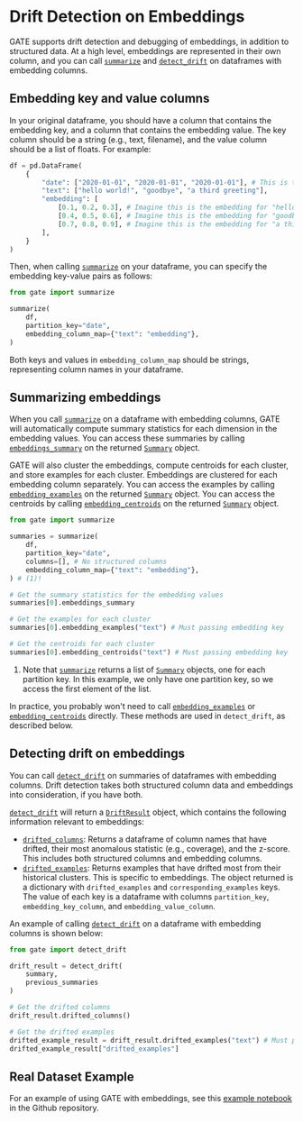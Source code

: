 # Drift Detection on Embeddings

GATE supports drift detection and debugging of embeddings, in addition to structured data. At a high level, embeddings are represented in their own column, and you can call [`summarize`](/gate/api/#gate.summarize.summarize) and [`detect_drift`](/gate/api/#gate.drift.detect_drift) on dataframes with embedding columns.

## Embedding key and value columns

In your original dataframe, you should have a column that contains the embedding key, and a column that contains the embedding value. The key column should be a string (e.g., text, filename), and the value column should be a list of floats. For example:

```python
df = pd.DataFrame(
    {
        "date": ["2020-01-01", "2020-01-01", "2020-01-01"], # This is the partition key
        "text": ["hello world!", "goodbye", "a third greeting"],
        "embedding": [
            [0.1, 0.2, 0.3], # Imagine this is the embedding for "hello world!"
            [0.4, 0.5, 0.6], # Imagine this is the embedding for "goodbye"
            [0.7, 0.8, 0.9], # Imagine this is the embedding for "a third greeting"
        ],
    }
)
```

Then, when calling [`summarize`](/gate/api/#gate.summarize.summarize) on your dataframe, you can specify the embedding key-value pairs as follows:

```python
from gate import summarize

summarize(
    df,
    partition_key="date",
    embedding_column_map={"text": "embedding"},
)
```

Both keys and values in `embedding_column_map` should be strings, representing column names in your dataframe.

## Summarizing embeddings

When you call [`summarize`](/gate/api/#gate.summarize.summarize) on a dataframe with embedding columns, GATE will automatically compute summary statistics for each dimension in the embedding values. You can access these summaries by calling [`embeddings_summary`](/gate/api/#gate.summary.Summary.embeddings_summary) on the returned [`Summary`](/gate/api/#gate.summary.Summary) object.

GATE will also cluster the embeddings, compute centroids for each cluster, and store examples for each cluster. Embeddings are clustered for each embedding column separately. You can access the examples by calling [`embedding_examples`](/gate/api/#gate.summary.Summary.embedding_examples) on the returned [`Summary`](/gate/api/#gate.summary.Summary) object. You can access the centroids by calling [`embedding_centroids`](/gate/api/#gate.summary.Summary.embedding_centroids) on the returned [`Summary`](/gate/api/#gate.summary.Summary) object.


```python
from gate import summarize

summaries = summarize(
    df,
    partition_key="date",
    columns=[], # No structured columns
    embedding_column_map={"text": "embedding"},
) # (1)!

# Get the summary statistics for the embedding values
summaries[0].embeddings_summary

# Get the examples for each cluster
summaries[0].embedding_examples("text") # Must passing embedding key

# Get the centroids for each cluster
summaries[0].embedding_centroids("text") # Must passing embedding key
```

1. Note that [`summarize`](/gate/api/#gate.summarize.summarize) returns a list of [`Summary`](/gate/api/#gate.summary.Summary) objects, one for each partition key. In this example, we only have one partition key, so we access the first element of the list.

In practice, you probably won't need to call [`embedding_examples`](/gate/api/#gate.summary.Summary.embedding_examples) or [`embedding_centroids`](/gate/api/#gate.summary.Summary.embedding_centroids) directly. These methods are used in `detect_drift`, as described below.

## Detecting drift on embeddings

You can call [`detect_drift`](/gate/api/#gate.drift.detect_drift) on summaries of dataframes with embedding columns. Drift detection takes both structured column data and embeddings into consideration, if you have both.

[`detect_drift`](/gate/api/#gate.drift.detect_drift) will return a [`DriftResult`](/gate/api/#gate.drift.DriftResult) object, which contains the following information relevant to embeddings:

- [`drifted_columns`](/gate/api/#gate.drift.DriftResult.drifted_columns): Returns a dataframe of column names that have drifted, their most anomalous statistic (e.g., coverage), and the z-score. This includes both structured columns and embedding columns.
- [`drifted_examples`](/gate/api/#gate.drift.DriftResult.drifted_examples): Returns examples that have drifted most from their historical clusters. This is specific to embeddings. The object returned is a dictionary with `drifted_examples` and `corresponding_examples` keys. The value of each key is a dataframe with columns `partition_key`, `embedding_key_column`, and `embedding_value_column`.

An example of calling [`detect_drift`](/gate/api/#gate.drift.detect_drift) on a dataframe with embedding columns is shown below:

```python
from gate import detect_drift

drift_result = detect_drift(
    summary,
    previous_summaries
)

# Get the drifted columns
drift_result.drifted_columns()

# Get the drifted examples
drifted_example_result = drift_result.drifted_examples("text") # Must passing embedding key
drifted_example_result["drifted_examples"]
```

## Real Dataset Example

For an example of using GATE with embeddings, see this [example notebook](https://www.github.com/dm4ml/gate/blob/main/examples/civilcomments.ipynb) in the Github repository.